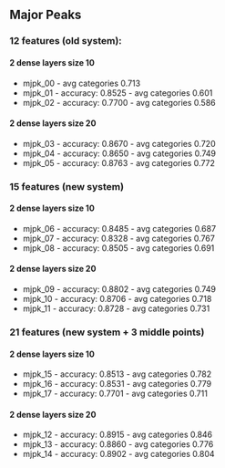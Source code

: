 ## Major Peaks
### 12 features (old system):
#### 2 dense layers size 10
- mjpk_00 - avg categories 0.713
- mjpk_01 - accuracy: 0.8525 - avg categories 0.601
- mjpk_02 - accuracy: 0.7700 - avg categories 0.586
#### 2 dense layers size 20
- mjpk_03 - accuracy: 0.8670 - avg categories 0.720
- mjpk_04 - accuracy: 0.8650 - avg categories 0.749
- mjpk_05 - accuracy: 0.8763 - avg categories 0.772

### 15 features (new system)
#### 2 dense layers size 10
- mjpk_06 - accuracy: 0.8485 - avg categories 0.687
- mjpk_07 - accuracy: 0.8328 - avg categories 0.767
- mjpk_08 - accuracy: 0.8505 - avg categories 0.691
#### 2 dense layers size 20
- mjpk_09 - accuracy: 0.8802 - avg categories 0.749
- mjpk_10 - accuracy: 0.8706 - avg categories 0.718
- mjpk_11 - accuracy: 0.8728 - avg categories 0.731

### 21 features (new system + 3 middle points)
#### 2 dense layers size 10
- mjpk_15 - accuracy: 0.8513 - avg categories 0.782
- mjpk_16 - accuracy: 0.8531 - avg categories 0.779
- mjpk_17 - accuracy: 0.7701 - avg categories 0.711
#### 2 dense layers size 20
- mjpk_12 - accuracy: 0.8915 - avg categories 0.846
- mjpk_13 - accuracy: 0.8860 - avg categories 0.776
- mjpk_14 - accuracy: 0.8902 - avg categories 0.804